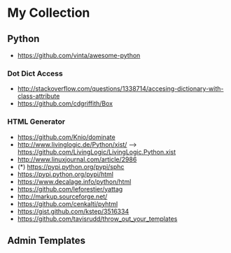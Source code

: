 # My Collection

## Python

- https://github.com/vinta/awesome-python

### Dot Dict Access
- http://stackoverflow.com/questions/1338714/accesing-dictionary-with-class-attribute
- https://github.com/cdgriffith/Box

### HTML Generator
- https://github.com/Knio/dominate
- http://www.livinglogic.de/Python/xist/ --> https://github.com/LivingLogic/LivingLogic.Python.xist
- http://www.linuxjournal.com/article/2986
- (*) https://pypi.python.org/pypi/sphc 
- https://pypi.python.org/pypi/html
- https://www.decalage.info/python/html
- https://github.com/leforestier/yattag
- http://markup.sourceforge.net/
- https://github.com/cenkalti/pyhtml
- https://gist.github.com/kstep/3516334
- https://github.com/tavisrudd/throw_out_your_templates

## Admin Templates
